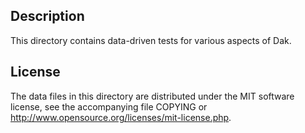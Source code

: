 Description
------------

This directory contains data-driven tests for various aspects of Dak.

License
--------

The data files in this directory are distributed under the MIT software
license, see the accompanying file COPYING or
http://www.opensource.org/licenses/mit-license.php.

